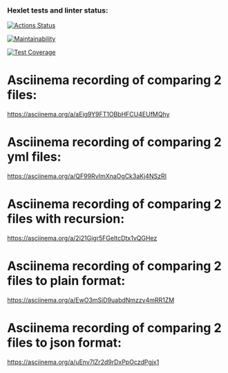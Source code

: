 ### Hexlet tests and linter status:
[![Actions Status](https://github.com/AleksandKrasnyatov/php-project-48/actions/workflows/hexlet-check.yml/badge.svg)](https://github.com/AleksandKrasnyatov/php-project-48/actions)

[![Maintainability](https://api.codeclimate.com/v1/badges/d395aa8351bb0f01c5ef/maintainability)](https://codeclimate.com/github/AleksandKrasnyatov/php-project-48/maintainability)

[![Test Coverage](https://api.codeclimate.com/v1/badges/d395aa8351bb0f01c5ef/test_coverage)](https://codeclimate.com/github/AleksandKrasnyatov/php-project-48/test_coverage)

# Asciinema recording of comparing 2 files:
https://asciinema.org/a/aEjg9Y9FT1OBbHFCU4EUfMQhy

# Asciinema recording of comparing 2 yml files:
https://asciinema.org/a/QF99RvImXnaOgCk3aKj4NSzRI

# Asciinema recording of comparing 2 files with recursion:
https://asciinema.org/a/2i21Gigr5FGeItcDtx1vQGHez

# Asciinema recording of comparing 2 files to plain format:
https://asciinema.org/a/EwO3mSiD9uabdNmzzv4mRR1ZM

# Asciinema recording of comparing 2 files to json format:
https://asciinema.org/a/uEnv7lZr2d9rDxPpOczdPgjx1
